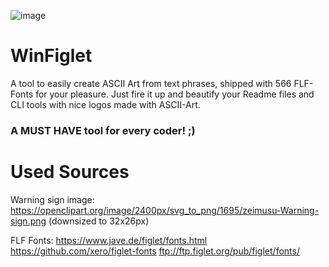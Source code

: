 ![image]([https://user-images.githubusercontent.com/694970/156938629-9d0bb3b4-bd23-4fda-84b4-df909e410f28.png](https://raw.githubusercontent.com/SiL3NC3/WinFiglet/master/Images/Screenshot.jpg?token=GHSAT0AAAAAABZJT66YGWPLCJZHECDTQT24Y23WN2Q))

# WinFiglet
A tool to easily create ASCII Art from text phrases, shipped with 566 FLF-Fonts for your pleasure.
Just fire it up and beautify your Readme files and CLI tools with nice logos made with ASCII-Art.

### A MUST HAVE tool for every coder! ;)

# Used Sources

Warning sign image:
https://openclipart.org/image/2400px/svg_to_png/1695/zeimusu-Warning-sign.png (downsized to 32x26px)

FLF Fonts:
https://www.jave.de/figlet/fonts.html
https://github.com/xero/figlet-fonts
ftp://ftp.figlet.org/pub/figlet/fonts/
